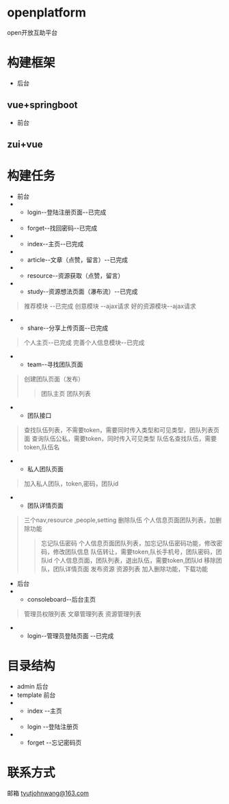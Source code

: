 # openplatform
open开放互助平台

# 构建框架

* 后台
## vue+springboot

* 前台
## zui+vue

# 构建任务
* 前台
* * login--登陆注册页面--已完成
* * forget--找回密码--已完成
* * index--主页--已完成
* * article--文章（点赞，留言）--已完成
* * resource--资源获取（点赞，留言）
* * study--资源想法页面（瀑布流）--已完成
> 推荐模块 --已完成
> 创意模块 --ajax请求
> 好的资源模块--ajax请求
* * share--分享上传页面--已完成
> 个人主页--已完成
> 完善个人信息模块--已完成
* * team--寻找团队页面
> 创建团队页面（发布）
>> 团队主页
>> 团队列表
* * 团队接口
> 查找队伍列表，不需要token，需要同时传入类型和可见类型，团队列表页面
> 查询队伍公私，需要token，同时传入可见类型
> 队伍名查找队伍，需要token,队伍名
* * 私人团队页面
> 加入私人团队，token,密码，团队id
* * 团队详情页面
> 三个nav,resource ,people,setting
> 删除队伍 个人信息页面团队列表，加删除功能
> > 忘记队伍密码 个人信息页面团队列表，加忘记队伍密码功能，修改密码，修改团队信息
> > 队伍转让，需要token,队长手机号，团队密码，团队id
> > 个人信息页面，团队列表，退出队伍，需要token,团队Id
> > 移除团队，团队详情页面
> > 发布资源
> > 资源列表 加入删除功能，下载功能
* 后台
* * consoleboard--后台主页 
> 管理员权限列表
> 文章管理列表
> 资源管理列表
* * login--管理员登陆页面 --已完成
  


# 目录结构
* admin 后台
* template 前台
* * index --主页
* * login --登陆注册页
* * forget --忘记密码页

# 联系方式
邮箱 tyutjohnwang@163.com
